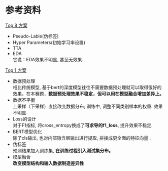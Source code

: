 # 参考资料
[Top 8 方案](https://zhuanlan.zhihu.com/p/101554661)  
- Pseudo-Lable(伪标签)
- Hyper Parameters(初始学习率设置)
- TTA
- EDA  
它说：EDA效果不明显, 甚至无效果.   

[Top 1 方案](https://github.com/cxy229/BDCI2019-SENTIMENT-CLASSIFICATION)
- 数据预处理  
相比传统模型, 基于bert的深度模型往往不需要数据预处理就可以取得很好的效果。在本赛题，**数据预处理效果不稳定，但可以用在模型融合增加差异上。**
- 数据不平衡  
上采样（下采样）直接改变数据分布; 训练中, 调整不同类别样本的权重. 效果不明显
- Loss的设计  
对于F1指标, 将cross_entropy换成了**可求导的f1_loss**, 提升效果不稳定. 
- BERT模型优化  
除了cls输出, 也对内部隐含层输出进行提取, 拼接成更全面的特征向量 .
- 伪标签  
预测结果加入训练集, **在训练过程引入测试集分布。** 
- 模型融合  
**改变模型结构和输入数据制造差异性**
